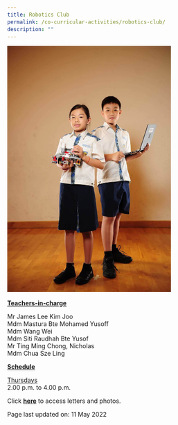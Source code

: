 ```yaml
---
title: Robotics Club
permalink: /co-curricular-activities/robotics-club/
description: ""
---
```

<img style="width: 75%;" src="/images/robotics.jpeg" />
<p><u><strong>Teachers-in-charge</strong></u></p>
<p>Mr James Lee Kim Joo<br />Mdm Mastura Bte Mohamed Yusoff<br />Mdm Wang Wei<br />Mdm Siti Raudhah Bte Yusof<br />Mr Ting Ming Chong, Nicholas<br />Mdm Chua Sze Ling</p>
<p><u><strong>Schedule</strong></u></p>
<p><u>Thursdays</u><br />2.00 p.m. to 4.00 p.m.</p>
<p>Click <a href="https://drive.google.com/open?id=1Rc6Xn42x2rk8BPF3lbmZw6EW96PKLOop" target="_blank" rel="noopener"><strong>here</strong></a> to access letters and photos.</p>
<p>Page last updated on: 11 May 2022</p>